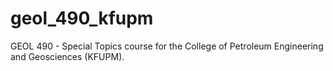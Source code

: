 # geol_490_kfupm
GEOL 490 - Special Topics course for the College of Petroleum Engineering and Geosciences (KFUPM).
